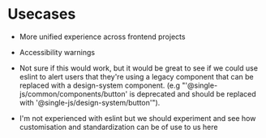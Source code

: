 # Usecases

- More unified experience across frontend projects
- Accessibility warnings
- Not sure if this would work, but it would be great to see if we could use eslint to alert users that they're using a legacy component that can be replaced with a design-system component. (e.g "'@single-js/common/components/button' is deprecated and should be replaced with '@single-js/design-system/button'").

- I'm not experienced with eslint but we should experiment and see how customisation and standardization can be of use to us here
